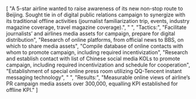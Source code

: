[
    "A 5-star airline wanted to raise awareness of its new non-stop route to Beijing. Sought tie in of digital public relations campaign to synergize with its traditional offline activities (journalist familiarization trip, events, industry magazine coverage, travel magazine coverage).",
    " ",
    "Tactics:",
    "Facilitate journalists’ and airlines media assets for campaign, prepare for digital distribution",
    "Research of online platforms, from official news to BBS, on which to share media assets",
    "Compile database of online contacts with whom to promote campaign, including required incentivization",
    "Research and establish contact with list of Chinese social media KOLs to promote campaign, including required incentivization and schedule for cooperation",
    "Establishment of special online press room utilizing QQ-Tencent instant messaging technology",
    " ",
    "Results:",
    "Measurable online views of airline’s PR campaign media assets over 300,000, equalling KPI established for offline KPI."
]